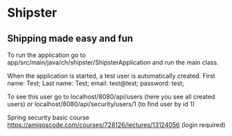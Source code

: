 # Shipster

## Shipping made easy and fun

To run the application go to app/src/main/java/ch/shipster/ShipsterApplication and run the main class.

When the application is started, a test user is automatically created. 
First name: Test;
Last name: Test;
email: test@test;
password: test;

To see this user go to localhost/8080/api/users (here you see all created users) or localhost/8080/api/security/users/1 (to find user by id 1)


Spring security basic course https://amigoscode.com/courses/728126/lectures/13124056 (login required)